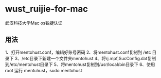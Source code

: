 # wust_ruijie-for-mac
武汉科技大学Mac os锐捷认证
## 用法
1、打开mentohust.conf，编辑好账号密码
2、将mentohust.conf复制到 /etc 目录下
3、/etc目录下新建一个文件夹mentohust
4、将rj.mpf,SucConfig.dat复制到/etc/mentohust目录下
5、将mentohust复制到/usr/local/bin目录下
6、使用root 运行 mentuhust，sudo mentohust
